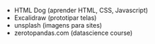 - HTML Dog (aprender HTML, CSS, Javascript)
- Excalidraw (prototipar telas)
- unsplash (imagens para sites)
- zerotopandas.com (datascience course)